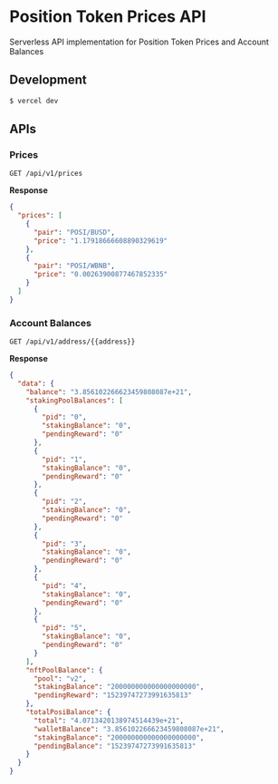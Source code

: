 # Position Token Prices API

Serverless API implementation for Position Token Prices and Account Balances

## Development
```bash
$ vercel dev
```

## APIs

### Prices
```
GET /api/v1/prices
```

**Response**
```json
{
  "prices": [
    {
      "pair": "POSI/BUSD",
      "price": "1.17918666608890329619"
    },
    {
      "pair": "POSI/WBNB",
      "price": "0.00263900877467852335"
    }
  ]
}
```

### Account Balances
```
GET /api/v1/address/{{address}}
```

**Response**

```json
{
  "data": {
    "balance": "3.856102266623459808087e+21",
    "stakingPoolBalances": [
      {
        "pid": "0",
        "stakingBalance": "0",
        "pendingReward": "0"
      },
      {
        "pid": "1",
        "stakingBalance": "0",
        "pendingReward": "0"
      },
      {
        "pid": "2",
        "stakingBalance": "0",
        "pendingReward": "0"
      },
      {
        "pid": "3",
        "stakingBalance": "0",
        "pendingReward": "0"
      },
      {
        "pid": "4",
        "stakingBalance": "0",
        "pendingReward": "0"
      },
      {
        "pid": "5",
        "stakingBalance": "0",
        "pendingReward": "0"
      }
    ],
    "nftPoolBalance": {
      "pool": "v2",
      "stakingBalance": "200000000000000000000",
      "pendingReward": "15239747273991635813"
    },
    "totalPosiBalance": {
      "total": "4.0713420138974514439e+21",
      "walletBalance": "3.856102266623459808087e+21",
      "stakingBalance": "200000000000000000000",
      "pendingBalance": "15239747273991635813"
    }
  }
}
```
